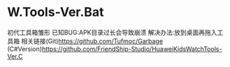 # W.Tools-Ver.Bat
初代工具箱雏形
已知BUG:APK目录过长会导致崩溃
解决办法:放到桌面再拖入工具箱
相关链接(Git)https://github.com/Tufmoc/Garbage
(C#Version)https://github.com/FriendShip-Studio/HuaweiKidsWatchTools-Ver.C

